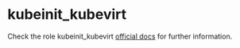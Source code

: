 # kubeinit_kubevirt

Check the role kubeinit_kubevirt [official docs](https://kubeinit.github.io/kubeinit/roles/role-kubeinit_kubevirt.html)
for further information.
